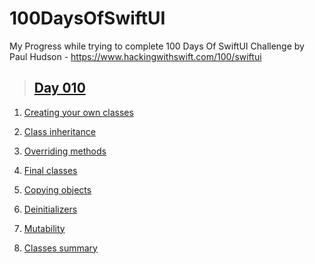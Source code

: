 # 100DaysOfSwiftUI

My Progress while trying to complete 100 Days Of SwiftUI Challenge by Paul Hudson - https://www.hackingwithswift.com/100/swiftui

> ## [Day 010](https://www.hackingwithswift.com/100/swiftui/10 "Day 010")

1. [Creating your own classes](https://www.hackingwithswift.com/sixty/8/1/creating-your-own-classes "Creating your own classes")

2. [Class inheritance](https://www.hackingwithswift.com/sixty/8/2/class-inheritance "Class inheritance")

3. [Overriding methods](https://www.hackingwithswift.com/sixty/8/3/overriding-methods "Overriding methods")

4. [Final classes](https://www.hackingwithswift.com/sixty/8/4/final-classes "Final classes")

5. [Copying objects](https://www.hackingwithswift.com/sixty/8/5/copying-objects "Copying objects")

6. [Deinitializers](https://www.hackingwithswift.com/sixty/8/6/deinitializers "Deinitializers")

7. [Mutability](https://www.hackingwithswift.com/sixty/8/7/mutability "Mutability")

8. [Classes summary](https://www.hackingwithswift.com/sixty/8/8/classes-summary "Classes summary")
